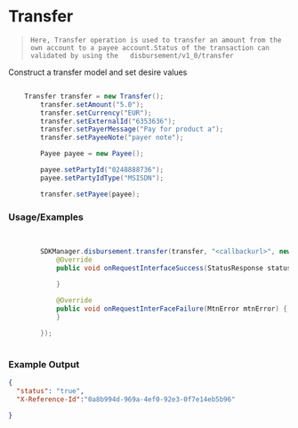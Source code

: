 
# Transfer  

> `Here, Transfer operation is used to transfer an amount from the own account to a payee account.Status of the transaction can validated by using the  
disbursement/v1_0/transfer`


Construct a transfer model and set desire values


```java

    Transfer transfer = new Transfer();
        transfer.setAmount("5.0");
        transfer.setCurrency("EUR");
        transfer.setExternalId("6353636");
        transfer.setPayerMessage("Pay for product a");
        transfer.setPayeeNote("payer note");

        Payee payee = new Payee();

        payee.setPartyId("0248888736");
        payee.setPartyIdType("MSISDN");

        transfer.setPayee(payee);


```


### Usage/Examples


```java

   
        SDKManager.disbursement.transfer(transfer, "<callbackurl>", new RequestInterface() {
            @Override
            public void onRequestInterfaceSuccess(StatusResponse statusResponse) {
             
            }

            @Override
            public void onRequestInterFaceFailure(MtnError mtnError) {
            }

        });
     
```


### Example Output

```json
{
  "status": "true",
  "X-Reference-Id":"0a8b994d-969a-4ef0-92e3-0f7e14eb5b96"

}
```


